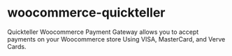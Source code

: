 woocommerce-quickteller
=======================

Quickteller Woocommerce Payment Gateway allows you to accept payments on your Woocommerce store Using VISA, MasterCard, and Verve Cards.
